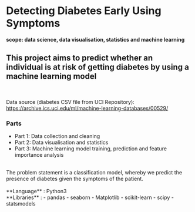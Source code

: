 # Detecting Diabetes Early Using Symptoms

**scope: data science, data visualisation, statistics and machine learning**

## This project aims to predict whether an individual is at risk of getting diabetes by using a machine learning model
<br>

Data source (diabetes CSV file from UCI Repository): https://archive.ics.uci.edu/ml/machine-learning-databases/00529/

### Parts

- Part 1: Data collection and cleaning
- Part 2: Data visualisation and statistics
- Part 3: Machine learning model training, prediction and feature importance analysis
<br>
The problem statement is a classification model, whereby we predict the presence of diabetes given the symptoms of the patient.
<br>
<br>
**Language** : Python3
<br>
**Libraries** : 
- pandas
- seaborn
- Matplotlib
- scikit-learn
- scipy
- statsmodels
